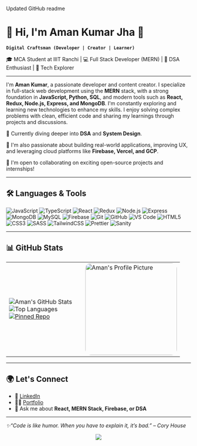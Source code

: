 Updated GitHub readme 


# 💁 Hi, I'm Aman Kumar Jha 👋

**`Digital Craftsman (Developer | Creator | Learner)`**

🎓 MCA Student at IIIT Ranchi | 💻 Full Stack Developer (MERN) | 🧠 DSA Enthusiast | 🚀 Tech Explorer

---

I'm **Aman Kumar**, a passionate developer and content creator. I specialize in full-stack web development using the **MERN** stack, with a strong foundation in **JavaScript, Python, SQL**, and modern tools such as **React, Redux, Node.js, Express, and MongoDB**. I'm constantly exploring and learning new technologies to enhance my skills. I enjoy solving complex problems with clean, efficient code and sharing my learnings through projects and discussions.

🌱 Currently diving deeper into **DSA** and **System Design**.

🔭 I'm also passionate about building real-world applications, improving UX, and leveraging cloud platforms like **Firebase, Vercel, and GCP**.

🎯 I'm open to collaborating on exciting open-source projects and internships!

---

## 🛠️ Languages & Tools

![JavaScript](https://img.shields.io/badge/-JavaScript-F7DF1E?style=flat-square\&logo=javascript\&logoColor=black)
![TypeScript](https://img.shields.io/badge/-TypeScript-007ACC?style=flat-square\&logo=typescript\&logoColor=white)
![React](https://img.shields.io/badge/-React-45b8d8?style=flat-square\&logo=react\&logoColor=white)
![Redux](https://img.shields.io/badge/-Redux-764ABC?style=flat-square\&logo=redux\&logoColor=white)
![Node.js](https://img.shields.io/badge/-Node.js-43853D?style=flat-square\&logo=node.js\&logoColor=white)
![Express](https://img.shields.io/badge/-Express-000000?style=flat-square\&logo=express\&logoColor=white)
![MongoDB](https://img.shields.io/badge/-MongoDB-4EA94B?style=flat-square\&logo=mongodb\&logoColor=white)
![MySQL](https://img.shields.io/badge/-MySQL-00758F?style=flat-square\&logo=mysql\&logoColor=white)
![Firebase](https://img.shields.io/badge/-Firebase-FFCA28?style=flat-square\&logo=firebase\&logoColor=black)
![Git](https://img.shields.io/badge/-Git-F05032?style=flat-square\&logo=git\&logoColor=white)
![GitHub](https://img.shields.io/badge/-GitHub-181717?style=flat-square\&logo=github\&logoColor=white)
![VS Code](https://img.shields.io/badge/-VS%20Code-007ACC?style=flat-square\&logo=visual-studio-code\&logoColor=white)
![HTML5](https://img.shields.io/badge/-HTML5-E34F26?style=flat-square\&logo=html5\&logoColor=white)
![CSS3](https://img.shields.io/badge/-CSS3-1572B6?style=flat-square\&logo=css3\&logoColor=white)
![SASS](https://img.shields.io/badge/-SASS-CC6699?style=flat-square\&logo=sass\&logoColor=white)
![TailwindCSS](https://img.shields.io/badge/-TailwindCSS-38B2AC?style=flat-square\&logo=tailwind-css\&logoColor=white)
![Prettier](https://img.shields.io/badge/-Prettier-F7B93E?style=flat-square\&logo=prettier\&logoColor=white)
![Sanity](https://img.shields.io/badge/-Sanity-FF3E00?style=flat-square\&logo=sanity\&logoColor=white)

---

## 📊 GitHub Stats

<table>
<tr>
<td>
  <img src="https://github-readme-stats.vercel.app/api?username=jh9amn&show_icons=true&theme=radical" alt="Aman's GitHub Stats"/>
  <br>
  <img src="https://github-readme-stats.vercel.app/api/top-langs/?username=jh9amn&layout=compact&theme=radical" alt="Top Languages"/>
  <br>
  <a href="https://github.com/jh9amn/github-readme-stats">
    <img src="https://github-readme-stats.vercel.app/api/pin/?username=jh9amn&repo=github-readme-stats&theme=radical" alt="Pinned Repo"/>
  </a>
</td>
<td>
  <img src="https://avatars.githubusercontent.com/u/112741451?v=4" width="250" style="border-radius:15px; margin-left: 20px;" alt="Aman's Profile Picture"/>
</td>
</tr>
</table>

---

## 🌍 Let's Connect

* 🔗 [LinkedIn](https://www.linkedin.com/in/jh9amn/)
* 🧑‍💻 [Portfolio](https://gadget-garden.vercel.app/)
* 💬 Ask me about **React, MERN Stack, Firebase, or DSA**

---

*✨“Code is like humor. When you have to explain it, it’s bad.” – Cory House*

<div align="center">
  <img src="https://capsule-render.vercel.app/api?type=waving&color=gradient&height=120&section=footer"/>
</div>
